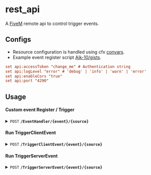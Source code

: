 # rest_api

A [FiveM](https://fivem.net/) remote api to control trigger events.

## Configs

- Resource configuration is handled using cfx [convars](https://docs.fivem.net/docs/scripting-reference/convars/).
- Example event register script [Aik-10/gists](https://gist.github.com/Aik-10/6d03fc5ad0003c1bbd7d58c55a1e779e).

```cfg
set api:accessToken "change_me" # Authentication string
set api:logLevel "error" # 'debug' | 'info' | 'warn' | 'error'
set api:enableCors "true"
set api:port "4290"
```

## Usage

#### Custom event Register / Trigger
<details>
 <summary><code>POST</code> <code><b>/EventHandler/{event}/{source}</b></code> <code></code></summary>

##### Parameters

> | name      |  type     | data type               | description                                                           |
> |-----------|-----------|-------------------------|-----------------------------------------------------------------------|
> | event     |  required | string   | N/A  |
> | source    |  optional | string   | N/A  |
> | GET arg   |  optional | string|string[]   | N/A  |


##### Responses

> | http code     | content-type                      | response                                                            |
> |---------------|-----------------------------------|---------------------------------------------------------------------|
> | `200`         | `application/json`                  | `Registered event return values`                                |
> | `400`         | `application/json`                | `{"code":"400","status": "error","message":"Bad Request"}`      |
> | `401`         | `application/json`                | `{"code":"401","status": "error","message":"Unauthorized user"}`|
> | `404`         | `application/json`         | `{"code":"404","status": "error","message":"Exception message"` |

##### Example cURL

> ```curl
>  curl --location 'http://127.0.0.1:4290/EventHandler/test_with_args/10?arg=1' \ --header 'x-access-key: change_me'
> ```

> ```lua
> exports.rest_api:RegisterRestApiEvent( 'test_with_args', function(source, a, b) 
>    print("test_with_args", source,a,b);
>    return source,a,b
> end);
> ```
</details>

#### Run TriggerClientEvent
<details>
 <summary><code>POST</code> <code><b>/TriggerClientEvent/{event}/{source}</b></code> <code></code></summary>

##### Parameters

> | name      |  type     | data type               | description                                                           |
> |-----------|-----------|-------------------------|-----------------------------------------------------------------------|
> | event     |  required | string   | N/A  |
> | source    |  required | string   | N/A  |
> | GET arg    |  optional | string|string[]   | N/A  |


##### Responses

> | http code     | content-type                      | response                                                            |
> |---------------|-----------------------------------|---------------------------------------------------------------------|
> | `200`         | `application/json`                  | `TriggerClientEvent({event}, {source}) Triggered`        |
> | `400`         | `application/json`                | `{"code":"400","status": "error","message":"Bad Request"}`      |
> | `401`         | `application/json`                | `{"code":"401","status": "error","message":"Unauthorized user"}`|
> | `404`         | `application/json`         | `{"code":"404","status": "error","message":"Exception message"`    |

##### Example cURL

> ```curl
>  curl --location 'http://127.0.0.1:4290/TriggerClientEvent/trigger:client:test/10' \ --header 'x-access-key: change_me'
> ```
</details>

#### Run TriggerServerEvent
<details>
 <summary><code>POST</code> <code><b>/TriggerServerEvent/{event}/{source}</b></code> <code></code></summary>

##### Parameters

> | name      |  type     | data type               | description                                                           |
> |-----------|-----------|-------------------------|-----------------------------------------------------------------------|
> | event     |  required | string   | N/A  |
> | source    |  optional | string   | N/A  |
> | GET arg    |  optional | string|string[]   | N/A  |


##### Responses

> | http code     | content-type                      | response                                                            |
> |---------------|-----------------------------------|---------------------------------------------------------------------|
> | `200`         | `application/json`                  | `TriggerClientEvent({event}, {source}) Triggered`        |
> | `400`         | `application/json`                | `{"code":"400","status": "error","message":"Bad Request"}`      |
> | `401`         | `application/json`                | `{"code":"401","status": "error","message":"Unauthorized user"}`|
> | `404`         | `application/json`         | `{"code":"404","status": "error","message":"Exception message"`    |

##### Example cURL

> ```curl
>  curl --location 'http://127.0.0.1:4290/TriggerServerEvent/trigger:server:test' \ --header 'x-access-key: change_me'
> ```
</details>